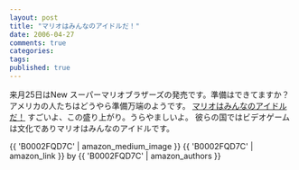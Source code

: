 ```yaml
---
layout: post
title: "マリオはみんなのアイドルだ！"
date: 2006-04-27
comments: true
categories:
tags:
published: true
---
```



来月25日はNew スーパーマリオブラザーズの発売です。準備はできてますか？
アメリカの人たちはどうやら準備万端のようです。
[マリオはみんなのアイドルだ！](http://video.google.com/videoplay?docid=-2139555376132383479)
すごいよ、この盛り上がり。うらやましいよ。
彼らの国ではビデオゲームは文化でありマリオはみんなのアイドルです。

{{ 'B0002FQD7C' | amazon_medium_image }}
{{ 'B0002FQD7C' | amazon_link }} by {{ 'B0002FQD7C' | amazon_authors }}
